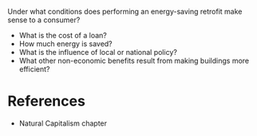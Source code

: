 Under what conditions does performing an energy-saving retrofit make
sense to a consumer?

- What is the cost of a loan?
- How much energy is saved?
- What is the influence of local or national policy?
- What other non-economic benefits result from making buildings more
    efficient?

# References

- Natural Capitalism chapter
